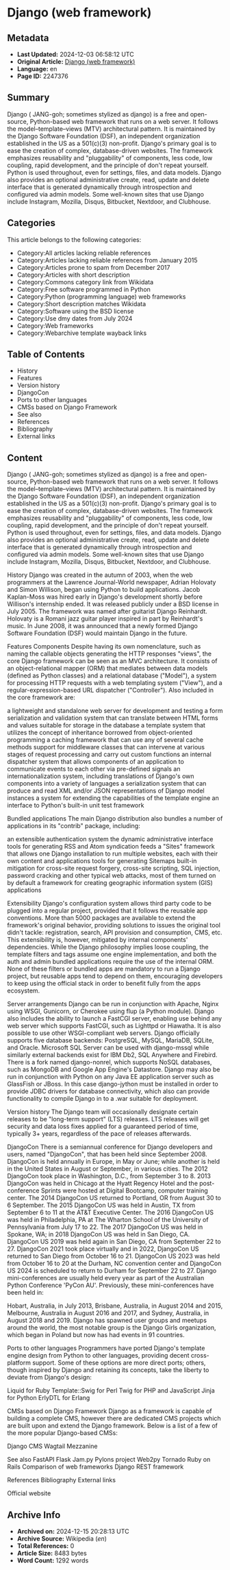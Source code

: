 # Django (web framework)

## Metadata
- **Last Updated:** 2024-12-03 06:58:12 UTC
- **Original Article:** [Django (web framework)](https://en.wikipedia.org/wiki/Django_(web_framework))
- **Language:** en
- **Page ID:** 2247376

## Summary
Django ( JANG-goh; sometimes stylized as django) is a free and open-source, Python-based web framework that runs on a web server. It follows the model–template–views (MTV) architectural pattern. It is maintained by the Django Software Foundation (DSF), an independent organization established in the US as a 501(c)(3) non-profit.
Django's primary goal is to ease the creation of complex, database-driven websites. The framework emphasizes reusability and "pluggability" of components, less code, low coupling, rapid development, and the principle of don't repeat yourself. Python is used throughout, even for settings, files, and data models. Django also provides an optional administrative create, read, update and delete interface that is generated dynamically through introspection and configured via admin models.
Some well-known sites that use Django include Instagram, Mozilla, Disqus, Bitbucket, Nextdoor, and Clubhouse.

## Categories
This article belongs to the following categories:

- Category:All articles lacking reliable references
- Category:Articles lacking reliable references from January 2015
- Category:Articles prone to spam from December 2017
- Category:Articles with short description
- Category:Commons category link from Wikidata
- Category:Free software programmed in Python
- Category:Python (programming language) web frameworks
- Category:Short description matches Wikidata
- Category:Software using the BSD license
- Category:Use dmy dates from July 2024
- Category:Web frameworks
- Category:Webarchive template wayback links

## Table of Contents

- History
- Features
- Version history
- DjangoCon
- Ports to other languages
- CMSs based on Django Framework
- See also
- References
- Bibliography
- External links

## Content

Django ( JANG-goh; sometimes stylized as django) is a free and open-source, Python-based web framework that runs on a web server. It follows the model–template–views (MTV) architectural pattern. It is maintained by the Django Software Foundation (DSF), an independent organization established in the US as a 501(c)(3) non-profit.
Django's primary goal is to ease the creation of complex, database-driven websites. The framework emphasizes reusability and "pluggability" of components, less code, low coupling, rapid development, and the principle of don't repeat yourself. Python is used throughout, even for settings, files, and data models. Django also provides an optional administrative create, read, update and delete interface that is generated dynamically through introspection and configured via admin models.
Some well-known sites that use Django include Instagram, Mozilla, Disqus, Bitbucket, Nextdoor, and Clubhouse.

History
Django was created in the autumn of 2003, when the web programmers at the Lawrence Journal-World newspaper, Adrian Holovaty and Simon Willison, began using Python to build applications. Jacob Kaplan-Moss was hired early in Django's development shortly before Willison's internship ended. It was released publicly under a BSD license in July 2005. The framework was named after guitarist Django Reinhardt. Holovaty is a Romani jazz guitar player inspired in part by Reinhardt's music.
In June 2008, it was announced that a newly formed Django Software Foundation (DSF) would maintain Django in the future.

Features
Components
Despite having its own nomenclature, such as naming the callable objects generating the HTTP responses "views", the core Django framework can be seen as an MVC architecture. It consists of an object-relational mapper (ORM) that mediates between data models (defined as Python classes) and a relational database ("Model"), a system for processing HTTP requests with a web templating system ("View"), and a regular-expression-based URL dispatcher ("Controller").
Also included in the core framework are:

a lightweight and standalone web server for development and testing
a form serialization and validation system that can translate between HTML forms and values suitable for storage in the database
a template system that utilizes the concept of inheritance borrowed from object-oriented programming
a caching framework that can use any of several cache methods
support for middleware classes that can intervene at various stages of request processing and carry out custom functions
an internal dispatcher system that allows components of an application to communicate events to each other via pre-defined signals
an internationalization system, including translations of Django's own components into a variety of languages
a serialization system that can produce and read XML and/or JSON representations of Django model instances
a system for extending the capabilities of the template engine
an interface to Python's built-in unit test framework

Bundled applications
The main Django distribution also bundles a number of applications in its "contrib" package, including:

an extensible authentication system
the dynamic administrative interface
tools for generating RSS and Atom syndication feeds
a "Sites" framework that allows one Django installation to run multiple websites, each with their own content and applications
tools for generating Sitemaps
built-in mitigation for cross-site request forgery, cross-site scripting, SQL injection, password cracking and other typical web attacks, most of them turned on by default
a framework for creating geographic information system (GIS) applications

Extensibility
Django's configuration system allows third party code to be plugged into a regular project, provided that it follows the reusable app conventions. More than 5000 packages are available to extend the framework's original behavior, providing solutions to issues the original tool didn't tackle: registration, search, API provision and consumption, CMS, etc.
This extensibility is, however, mitigated by internal components' dependencies. While the Django philosophy implies loose coupling, the template filters and tags assume one engine implementation, and both the auth and admin bundled applications require the use of the internal ORM. None of these filters or bundled apps are mandatory to run a Django project, but reusable apps tend to depend on them, encouraging developers to keep using the official stack in order to benefit fully from the apps ecosystem.

Server arrangements
Django can be run in conjunction with Apache, Nginx using WSGI, Gunicorn, or Cherokee using flup (a Python module). Django also includes the ability to launch a FastCGI server, enabling use behind any web server which supports FastCGI, such as Lighttpd or Hiawatha. It is also possible to use other WSGI-compliant web servers. Django officially supports five database backends: PostgreSQL, MySQL, MariaDB, SQLite, and Oracle. Microsoft SQL Server can be used with django-mssql while similarly external backends exist for IBM Db2, SQL Anywhere and Firebird. There is a fork named django-nonrel, which supports NoSQL databases, such as MongoDB and Google App Engine's Datastore.
Django may also be run in conjunction with Python on any Java EE application server such as GlassFish or JBoss. In this case django-jython must be installed in order to provide JDBC drivers for database connectivity, which also can provide functionality to compile Django in to a .war suitable for deployment.

Version history
The Django team will occasionally designate certain releases to be "long-term support" (LTS) releases. LTS releases will get security and data loss fixes applied for a guaranteed period of time, typically 3+ years, regardless of the pace of releases afterwards.

DjangoCon
There is a semiannual conference for Django developers and users, named "DjangoCon", that has been held since September 2008. DjangoCon is held annually in Europe, in May or June; while another is held in the United States in August or September, in various cities. The 2012 DjangoCon took place in Washington, D.C., from September 3 to 8. 2013 DjangoCon was held in Chicago at the Hyatt Regency Hotel and the post-conference Sprints were hosted at Digital Bootcamp, computer training center. The 2014 DjangoCon US returned to Portland, OR from August 30 to 6 September. The 2015 DjangoCon US was held in Austin, TX from September 6 to 11 at the AT&T Executive Center. The 2016 DjangoCon US was held in Philadelphia, PA at The Wharton School of the University of Pennsylvania from July 17 to 22. The 2017 DjangoCon US was held in Spokane, WA; in 2018 DjangoCon US was held in San Diego, CA. DjangoCon US 2019 was held again in San Diego, CA from September 22 to 27. DjangoCon 2021 took place virtually and in 2022, DjangoCon US returned to San Diego from October 16 to 21. DjangoCon US 2023 was held from October 16 to 20 at the Durham, NC convention center and DjangoCon US 2024 is scheduled to return to Durham for September 22 to 27.
Django mini-conferences are usually held every year as part of the Australian Python Conference 'PyCon AU'. Previously, these mini-conferences have been held in:

Hobart, Australia, in July 2013,
Brisbane, Australia, in August 2014 and 2015,
Melbourne, Australia in August 2016 and 2017, and
Sydney, Australia, in August 2018 and 2019.
Django has spawned user groups and meetups around the world, the most notable group is the Django Girls organization, which began in Poland but now has had events in 91 countries.

Ports to other languages
Programmers have ported Django's template engine design from Python to other languages, providing decent cross-platform support. Some of these options are more direct ports; others, though inspired by Django and retaining its concepts, take the liberty to deviate from Django's design:

Liquid for Ruby
Template::Swig for Perl
Twig for PHP and JavaScript
Jinja for Python
ErlyDTL for Erlang

CMSs based on Django Framework
Django as a framework is capable of building a complete CMS, however there are dedicated CMS projects which are built upon and extend the Django framework. Below is a list of a few of the more popular Django-based CMSs:

Django CMS
Wagtail
Mezzanine

See also
FastAPI
Flask
Jam.py
Pylons project
Web2py
Tornado
Ruby on Rails
Comparison of web frameworks
Django REST framework

References
Bibliography
External links

Official website

## Archive Info
- **Archived on:** 2024-12-15 20:28:13 UTC
- **Archive Source:** Wikipedia (_en_)
- **Total References:** 0
- **Article Size:** 8483 bytes
- **Word Count:** 1292 words
